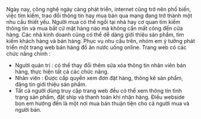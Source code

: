 Ngày nay, công nghệ ngày càng phát triển, internet cũng trở nên phổ biến, việc tìm kiếm, trao đổi thông tin hay mua bán qua mạng đang trở thành một nhu cầu thiết yếu. Người mua có thể ngồi tại nhà hay cơ quan tìm kiếm thông tin và mua bất cứ mặt hàng nào mà không cần mất công đến cửa hàng. Các nhà kinh doanh cũng có thể dễ dàng giới thiệu sản phẩm, tìm kiếm khách hàng và bán hàng. Phục vụ nhu cầu trên, nhóm em ý tưởng phát triển một trang web bán hàng đồ ăn nước uống online. Trang web có các chức năng chính :
- Người quản trị : có thể thay đổi thêm sửa xóa thông tin nhân viên bán hàng, thực hiện tất cả các chức năng.
- Nhân viên : Được cấp quyền xem đơn đặt hàng, thông kê sản phẩm, đăng tin giới thiệu sản phẩm.
- Tất cả người dùng truy cập trang web đều có thể xem thông tin tình trạng sản phẩm, đặt ship và thanh toán khi nhận hàng.
Điều webside bọn em hướng đến là một nơi mua bán thuận tiện cho cả người mua và người bán.
